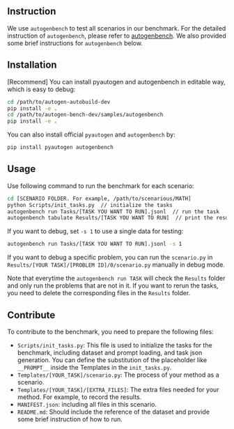 ## Instruction

We use `autogenbench` to test all scenarios in our benchmark. For the detailed instruction of `autogenbench`, please refer to [autogenbench](https://microsoft.github.io/autogen/blog/2024/01/25/AutoGenBench/).
We also provided some brief instructions for `autogenbench` below.

## Installation

[Recommend] You can install pyautogen and autogenbench in editable way, which is easy to debug:
```bash
cd /path/to/autogen-autobuild-dev
pip install -e .
cd /path/to/autogen-bench-dev/samples/autogenbench
pip install -e .
```
You can also install official `pyautogen` and `autogenbench` by:
```bash
pip install pyautogen autogenbench
```

## Usage

Use following command to run the benchmark for each scenario:
```bash
cd [SCENARIO FOLDER. For example, /path/to/scenarious/MATH]
python Scripts/init_tasks.py  // initialize the tasks
autogenbench run Tasks/[TASK YOU WANT TO RUN].jsonl  // run the task
autogenbench tabulate Results/[TASK YOU WANT TO RUN]  // print the results in tabulate.
```

If you want to debug, set `-s 1` to use a single data for testing:
```bash
autogenbench run Tasks/[TASK YOU WANT TO RUN].jsonl -s 1
```

If you want to debug a specific problem, you can run the `scenario.py` in `Results/[YOUR TASK]/[PROBLEM ID]/0/scenario.py` manually in debug mode.


Note that everytime the `autogenbench run TASK` will check the `Results` folder and only run the problems that are not in it. If you want to rerun the tasks, you need to delete the corresponding files in the `Results` folder.


## Contribute

To contribute to the benchmark, you need to prepare the following files:
- `Scripts/init_tasks.py`: This file is used to initialize the tasks for the benchmark, including dataset and prompt loading, and task json generation. You can define the substitution of the placeholder like `__PROMPT__` inside the Templates in the `init_tasks.py`.
- `Templates/[YOUR_TASK]/scenario.py`: The process of your method as a scenario.
- `Templates/[YOUR_TASK]/[EXTRA_FILES]`: The extra files needed for your method. For example, to record the results. 
- `MANIFEST.json`: including all files in this scenario.
- `README.md`: Should include the reference of the dataset and provide some brief instruction of how to run.
